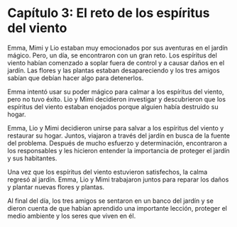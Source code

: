 # Capítulo 3: El reto de los espíritus del viento

Emma, Mimi y Lio estaban muy emocionados por sus aventuras en el jardín mágico. Pero, un día, se encontraron con un gran reto. Los espíritus del viento habían comenzado a soplar fuera de control y a causar daños en el jardín. Las flores y las plantas estaban desapareciendo y los tres amigos sabían que debían hacer algo para detenerlos.

Emma intentó usar su poder mágico para calmar a los espíritus del viento, pero no tuvo éxito. Lio y Mimi decidieron investigar y descubrieron que los espíritus del viento estaban enojados porque alguien había destruido su hogar.

Emma, Lio y Mimi decidieron unirse para salvar a los espíritus del viento y restaurar su hogar. Juntos, viajaron a través del jardín en busca de la fuente del problema. Después de mucho esfuerzo y determinación, encontraron a los responsables y les hicieron entender la importancia de proteger el jardín y sus habitantes.

Una vez que los espíritus del viento estuvieron satisfechos, la calma regresó al jardín. Emma, Lio y Mimi trabajaron juntos para reparar los daños y plantar nuevas flores y plantas.

Al final del día, los tres amigos se sentaron en un banco del jardín y se dieron cuenta de que habían aprendido una importante lección, proteger el medio ambiente y los seres que viven en él.